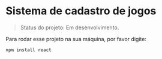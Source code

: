 # Sistema de cadastro de jogos

> Status do projeto: Em desenvolvimento. 

Para rodar esse projeto na sua máquina, por favor digite:

```
npm install react
```
